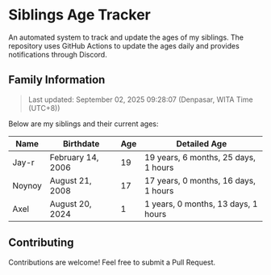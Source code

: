# Siblings Age Tracker

An automated system to track and update the ages of my siblings. The repository uses GitHub Actions to update the ages daily and provides notifications through Discord.

## Family Information

> Last updated: September 02, 2025 09:28:07 (Denpasar, WITA Time (UTC+8))

Below are my siblings and their current ages:

| Name | Birthdate | Age | Detailed Age |
|------|-----------|-----|-------------|
| Jay-r | February 14, 2006 | 19 | 19 years, 6 months, 25 days, 1 hours |
| Noynoy | August 21, 2008 | 17 | 17 years, 0 months, 16 days, 1 hours |
| Axel | August 20, 2024 | 1 | 1 years, 0 months, 13 days, 1 hours |

## Contributing

Contributions are welcome! Feel free to submit a Pull Request.